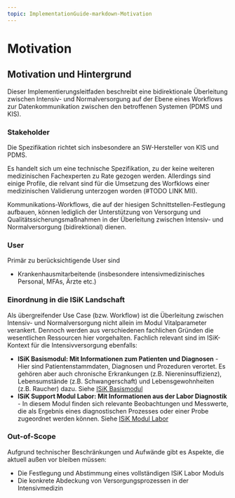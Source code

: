 ```yaml
---
topic: ImplementationGuide-markdown-Motivation
---
```

# Motivation

## Motivation und Hintergrund
Dieser Implementierungsleitfaden beschreibt eine bidirektionale Überleitung zwischen Intensiv- und Normalversorgung auf der Ebene eines Workflows zur Datenkommunikation zwischen den betroffenen Systemen (PDMS und KIS).

###  Stakeholder
Die Spezifikation richtet sich insbesondere an SW-Hersteller von KIS und PDMS.

Es handelt sich um eine technische Spezifikation, zu der keine weiteren medizinischen Fachexperten zu Rate gezogen werden. Allerdings sind einige Profile, die relvant sind für die Umsetzung des Worfklows einer medizinischen Validierung unterzogen worden (#TODO LINK MII).

Kommunikations-Workflows, die auf der hiesigen Schnittstellen-Festlegung aufbauen, können lediglich der Unterstützung von Versorgung und Qualitätssicherungsmaßnahmen in der Überleitung zwischen Intensiv- und Normalversorgung (bidirektional) dienen.

###  User
Primär zu berücksichtigende User sind
* Krankenhausmitarbeitende (insbesondere intensivmedizinisches Personal, MFAs, Ärzte etc.)

###  Einordnung in die ISiK Landschaft
Als übergreifender Use Case (bzw. Workflow) ist die Überleitung zwischen Intensiv- und Normalversorgung nicht allein im Modul Vitalparameter verankert. Dennoch werden aus verschiedenen fachlichen Gründen  die  wesentlichen Ressourcen hier vorgehalten. 
Fachlich relevant sind im ISiK-Kontext für die Intensivversorgung ebenfalls:

- **ISiK Basismodul: Mit Informationen zum Patienten und Diagnosen** - Hier sind Patientenstammdaten, Diagnosen und Prozeduren verortet. Es gehören aber auch chronische Erkrankungen (z.B. Niereninsuffizienz), Lebensumstände (z.B. Schwangerschaft) und Lebensgewohnheiten (z.B. Raucher) dazu. Siehe [ISiK Basismodul](https://simplifier.net/guide/isik-basis-v4)
- **ISiK Support Modul Labor: Mit Informationen aus der Labor Diagnostik** - In diesem Modul finden sich relevante Beobachtungen und Messwerte, die als Ergebnis eines diagnostischen Prozesses oder einer Probe zugeordnet werden können. Siehe [ISiK Modul Labor](https://simplifier.net/guide/isik-labor-v4)
 
###  Out-of-Scope
Aufgrund technischer Beschränkungen und Aufwände gibt es Aspekte, die aktuell außen vor bleiben müssen:
* Die Festlegung und Abstimmung eines vollständigen ISiK Labor Moduls
* Die konkrete Abdeckung von Versorgungsprozessen in der Intensivmedizin